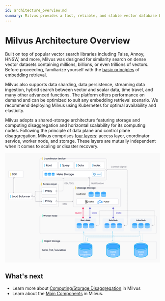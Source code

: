 ```yaml
---
id: architecture_overview.md
summary: Milvus provides a fast, reliable, and stable vector database built specifically for similarity search and artificial intelligence. 
---
```


# Milvus Architecture Overview

Built on top of popular vector search libraries including Faiss, Annoy, HNSW, and more, Milvus was designed for similarity search on dense vector datasets containing millions, billions, or even trillions of vectors. Before proceeding, familiarize yourself with the [basic principles](glossary.md) of embedding retrieval. 

Milvus also supports data sharding, data persistence, streaming data ingestion, hybrid search between vector and scalar data, time travel, and many other advanced functions. The platform offers performance on demand and can be optimized to suit any embedding retrieval scenario. We recommend deploying Milvus using Kubernetes for optimal availability and elasticity. 

Milvus adopts a shared-storage architecture featuring storage and computing disaggregation and horizontal scalability for its computing nodes. Following the principle of data plane and control plane disaggregation, Milvus comprises [four layers](four_layers.md): access layer, coordinator service, worker node, and storage. These layers are mutually independent when it comes to scaling or disaster recovery.

![Architecture_diagram](../../../../assets/architecture_diagram.png "Milvus architecture.")


## What's next

- Learn more about [Computing/Storage Disaggregation](four_layers.md) in Milvus
- Learn about the [Main Components](main_components.md) in Milvus.

